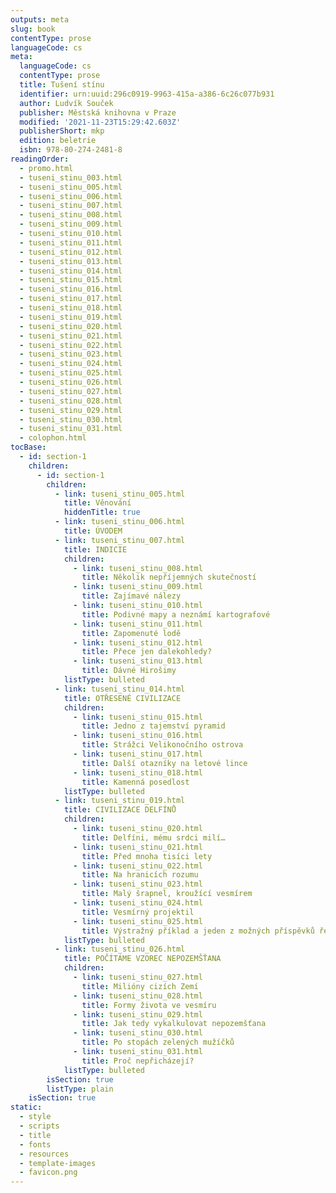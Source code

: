 ```yaml
---
outputs: meta
slug: book
contentType: prose
languageCode: cs
meta:
  languageCode: cs
  contentType: prose
  title: Tušení stínu
  identifier: urn:uuid:296c0919-9963-415a-a386-6c26c077b931
  author: Ludvík Souček
  publisher: Městská knihovna v Praze
  modified: '2021-11-23T15:29:42.603Z'
  publisherShort: mkp
  edition: beletrie
  isbn: 978-80-274-2481-8
readingOrder:
  - promo.html
  - tuseni_stinu_003.html
  - tuseni_stinu_005.html
  - tuseni_stinu_006.html
  - tuseni_stinu_007.html
  - tuseni_stinu_008.html
  - tuseni_stinu_009.html
  - tuseni_stinu_010.html
  - tuseni_stinu_011.html
  - tuseni_stinu_012.html
  - tuseni_stinu_013.html
  - tuseni_stinu_014.html
  - tuseni_stinu_015.html
  - tuseni_stinu_016.html
  - tuseni_stinu_017.html
  - tuseni_stinu_018.html
  - tuseni_stinu_019.html
  - tuseni_stinu_020.html
  - tuseni_stinu_021.html
  - tuseni_stinu_022.html
  - tuseni_stinu_023.html
  - tuseni_stinu_024.html
  - tuseni_stinu_025.html
  - tuseni_stinu_026.html
  - tuseni_stinu_027.html
  - tuseni_stinu_028.html
  - tuseni_stinu_029.html
  - tuseni_stinu_030.html
  - tuseni_stinu_031.html
  - colophon.html
tocBase:
  - id: section-1
    children:
      - id: section-1
        children:
          - link: tuseni_stinu_005.html
            title: Věnování
            hiddenTitle: true
          - link: tuseni_stinu_006.html
            title: ÚVODEM
          - link: tuseni_stinu_007.html
            title: INDICIE
            children:
              - link: tuseni_stinu_008.html
                title: Několik nepříjemných skutečností
              - link: tuseni_stinu_009.html
                title: Zajímavé nálezy
              - link: tuseni_stinu_010.html
                title: Podivné mapy a neznámí kartografové
              - link: tuseni_stinu_011.html
                title: Zapomenuté lodě
              - link: tuseni_stinu_012.html
                title: Přece jen dalekohledy?
              - link: tuseni_stinu_013.html
                title: Dávné Hirošimy
            listType: bulleted
          - link: tuseni_stinu_014.html
            title: OTŘESENÉ CIVILIZACE
            children:
              - link: tuseni_stinu_015.html
                title: Jedno z tajemství pyramid
              - link: tuseni_stinu_016.html
                title: Strážci Velikonočního ostrova
              - link: tuseni_stinu_017.html
                title: Další otazníky na letové lince
              - link: tuseni_stinu_018.html
                title: Kamenná posedlost
            listType: bulleted
          - link: tuseni_stinu_019.html
            title: CIVILIZACE DELFÍNŮ
            children:
              - link: tuseni_stinu_020.html
                title: Delfíni, mému srdci milí…
              - link: tuseni_stinu_021.html
                title: Před mnoha tisíci lety
              - link: tuseni_stinu_022.html
                title: Na hranicích rozumu
              - link: tuseni_stinu_023.html
                title: Malý šrapnel, kroužící vesmírem
              - link: tuseni_stinu_024.html
                title: Vesmírný projektil
              - link: tuseni_stinu_025.html
                title: Výstražný příklad a jeden z možných příspěvků řešení = Mars
            listType: bulleted
          - link: tuseni_stinu_026.html
            title: POČÍTÁME VZOREC NEPOZEMŠŤANA
            children:
              - link: tuseni_stinu_027.html
                title: Milióny cizích Zemí
              - link: tuseni_stinu_028.html
                title: Formy života ve vesmíru
              - link: tuseni_stinu_029.html
                title: Jak tedy vykalkulovat nepozemšťana
              - link: tuseni_stinu_030.html
                title: Po stopách zelených mužíčků
              - link: tuseni_stinu_031.html
                title: Proč nepřicházejí?
            listType: bulleted
        isSection: true
        listType: plain
    isSection: true
static:
  - style
  - scripts
  - title
  - fonts
  - resources
  - template-images
  - favicon.png
---
```

